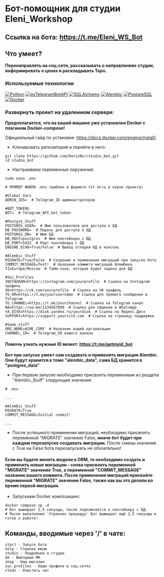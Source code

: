 #  Бот-помощник для студии Eleni_Workshop 

## Ссылка на бота: https://t.me/Eleni_WS_Bot

## Что умеет?

**Перенаправлять на соц.сети, рассказывать о направлениях студии, информировать о ценах и раскладывать Таро.**

### Используемые технологии

[![Python](https://img.shields.io/badge/python-3670A0?style=for-the-badge&logo=python&logoColor=ffdd54)](https://www.python.org/)
[![pyTelegramBotAPI](https://img.shields.io/badge/pyTelegramBotAPI-2CA5E0?style=for-the-badge&logo=telegram&logoColor=white)](https://pypi.org/project/pyTelegramBotAPI/)
[![SQLAlchemy](https://img.shields.io/badge/SQLAlchemy-000000?style=for-the-badge&logo=sqlalchemy&logoColor=white)](https://www.sqlalchemy.org/)
[![Alembic](https://img.shields.io/badge/Alembic-7D4698?style=for-the-badge&logo=alembic&logoColor=white)](https://alembic.sqlalchemy.org/)
[![PostgreSQL](https://img.shields.io/badge/postgresql-316192?style=for-the-badge&logo=postgresql&logoColor=white)](https://www.postgresql.org/)
[![Docker](https://img.shields.io/badge/docker-2496ED?style=for-the-badge&logo=docker&logoColor=white)](https://www.docker.com/)

### Развернуть проект на удаленном сервере:

**Предполагается, что на вашей машине уже установлен Docker с плагином Docker-compose!**

Официальный гайд по установке: https://docs.docker.com/engine/install/

- Клонировать репозиторий и перейти в него:
```
git clone https://github.com/HarisNvr/studio_bot.git
cd studio_bot
```
- Настраиваем переменные окружения:
```
sudo nano .env
```
```
# ПРИМЕР ФАЙЛА .env (шаблон в формате txt есть в корне проекта)

#Global Vars
ADMIN_IDS=  # Telegram_ID администраторов

#BOT_TOKENS
BOT=  # Telegram_API_bot_token

#Postgre_Stuff
POSTGRES_USER=  # Имя пользователя для доступа к БД
DB_PASSWORD=  # Пароль для доступа к БД
POSTGRES_DB=  # Имя БД
DB_HOST=postgres  # Имя контейнера с БД
DB_PORT=5432  # Порт контейнера с БД
ENGINE_ECHO=True/False  # Вывод отладки БД в консоль

#Alembic_Stuff
MIGRATE=True/False  # Создание и применение миграций при запуске бота
COMMIT_MESSAGE=Test!  # Название коммита миграций Алембика
TZ=Europe/Moscow  # Тайм-зона, которая будет задана для БД

#Soc_Profiles
INSTAGRAM=https://instagram.com/yourprofile  # Ссылка на Instagram профиль
VK=https://vk.com/yourprofile  # Ссылка на VK профиль
TG_DM=https://t.me/yourusername  # Ссылка для прямого сообщения в Telegram
TG_CHANNEL=https://t.me/yourchannel  # Ссылка на Telegram канал
WA=https://wa.me/1234567890  # Ссылка для общения в WhatsApp
YA_DISK=https://disk.yandex.ru/yourdisk  # Ссылка на Яндекс.Диск
SUPPORT=https://support.yoursite.com  # Ссылка на страницу поддержки

#Some_stuff
ORG_NAME=ACME_CORP  # Название вашей организации
CHANNEL_ID=  # Telegram_ID вашего канала
```
#### Помочь узнать нужные ID может: https://t.me/getmyid_bot
**Бот при запуске умеет сам создавать и применять миграции Alembic. Они будут хранится в томе "alembic_data", сама БД хранится в "postgres_data"**
- При первом запуске необходимо присвоить переменным из раздела "Alembic_Stuff" следующие значения:
```
# .env

...

#Alembic_Stuff
MIGRATE=True
COMMIT_MESSAGE=Initial commit!

...
```
- После успешного применения миграций, необходимо присвоить переменной "MIGRATE" значение False, **иначе бот будет при каждом перезапуске создавать миграции.** После смены значения с True на False бота перезапускать не обязательно!


#### Если вы будете менять модели в ORM, то необходимо создать и применить новые миграции - снова присвоить переменной "MIGRATE" значение True, а переменной "COMMIT_MESSAGE" название вашего коммита. После применения миграций присвойте переменной "MIGRATE" значение False, также как вы это делали во время первой миграции.


- Запускаем Docker композицию:
```
docker compose up -d
# Бот выжидает 2,5 секунды, после подключается к контейнеру с БД.
# После выполнения 'Утренних процедур' Бот выжидает ещё 2,5 секунды и готов к работе!
```
## Команды, вводимые через '/' в чате:
```
start - Запуск бота
help - Главное меню
studio - Подробнее о студии
mk - Выездные МК
shop - Наш магазин
soc_profiles - Наши профили в соц.сетях
clean - Очистить чат
```